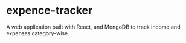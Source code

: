 # expence-tracker
A web application built with React, and MongoDB to track income and expenses category-wise. 
